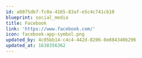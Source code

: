```yaml
---
id: a8075db7-fc0a-4165-83af-e5c4c741cb10
blueprint: social_media
title: Facebook
link: 'https://www.facebook.com/'
icon: facebook-app-symbol.png
updated_by: 4c05bb14-c4c4-442d-8206-8e884340b296
updated_at: 1638356362
---
```

